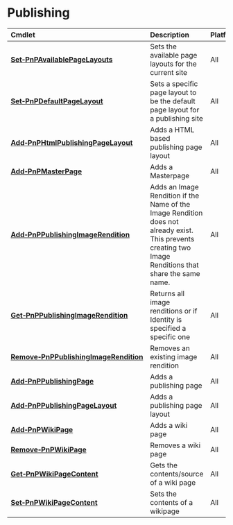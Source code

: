 # Publishing 
Cmdlet|Description|Platform
:-----|:----------|:-------
**[Set&#8209;PnPAvailablePageLayouts](SetPnPAvailablePageLayouts.md)** |Sets the available page layouts for the current site|All
**[Set&#8209;PnPDefaultPageLayout](SetPnPDefaultPageLayout.md)** |Sets a specific page layout to be the default page layout for a publishing site|All
**[Add&#8209;PnPHtmlPublishingPageLayout](AddPnPHtmlPublishingPageLayout.md)** |Adds a HTML based publishing page layout|All
**[Add&#8209;PnPMasterPage](AddPnPMasterPage.md)** |Adds a Masterpage|All
**[Add&#8209;PnPPublishingImageRendition](AddPnPPublishingImageRendition.md)** |Adds an Image Rendition if the Name of the Image Rendition does not already exist. This prevents creating two Image Renditions that share the same name.|All
**[Get&#8209;PnPPublishingImageRendition](GetPnPPublishingImageRendition.md)** |Returns all image renditions or if Identity is specified a specific one|All
**[Remove&#8209;PnPPublishingImageRendition](RemovePnPPublishingImageRendition.md)** |Removes an existing image rendition|All
**[Add&#8209;PnPPublishingPage](AddPnPPublishingPage.md)** |Adds a publishing page|All
**[Add&#8209;PnPPublishingPageLayout](AddPnPPublishingPageLayout.md)** |Adds a publishing page layout|All
**[Add&#8209;PnPWikiPage](AddPnPWikiPage.md)** |Adds a wiki page|All
**[Remove&#8209;PnPWikiPage](RemovePnPWikiPage.md)** |Removes a wiki page|All
**[Get&#8209;PnPWikiPageContent](GetPnPWikiPageContent.md)** |Gets the contents/source of a wiki page|All
**[Set&#8209;PnPWikiPageContent](SetPnPWikiPageContent.md)** |Sets the contents of a wikipage|All
